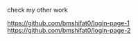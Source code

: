 check my other work

https://github.com/bmshifat0/login-page-1<br>
https://github.com/bmshifat0/login-page-2
